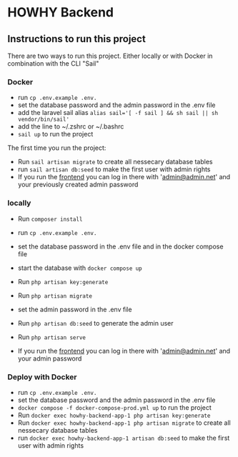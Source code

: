 
# HOWHY Backend

## Instructions to run this project

There are two ways to run this project. Either locally or with Docker in combination with the CLI "Sail"

### Docker

- run `cp .env.example .env.`
- set the database password and the admin password in the .env file
- add the laravel sail alias `alias sail='[ -f sail ] && sh sail || sh vendor/bin/sail'`
- add the line to  ~/.zshrc or ~/.bashrc
- `sail up` to run the project

The first time you run the project:

- Run `sail artisan migrate` to create all nessecary database tables
- run `sail artisan db:seed` to make the first user with admin rights
- If you run the [frontend](https://github.com/HOWHY-HTWK/howhy-frontend/tree/development) you can log in there with 'admin@admin.net' and your previously created admin password

### locally

- Run `composer install`
- run `cp .env.example .env.`
- set the database password in the .env file and in the docker compose file
- start the database with `docker compose up`
- Run `php artisan key:generate`
- Run `php artisan migrate`
- set the admin password in the .env file
- Run `php artisan db:seed` to generate the admin user
- Run `php artisan serve`

- If you run the [frontend](https://github.com/HOWHY-HTWK/howhy-frontend/tree/development) you can log in there with 'admin@admin.net' and your admin password

### Deploy with Docker

- run `cp .env.example .env.`
- set the database password and the admin password in the .env file
- `docker compose -f docker-compose-prod.yml up` to run the project
- Run `docker exec howhy-backend-app-1 php artisan key:generate`
- Run `docker exec howhy-backend-app-1 php artisan migrate` to create all nessecary database tables
- run `docker exec howhy-backend-app-1 artisan db:seed` to make the first user with admin rights
